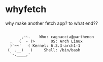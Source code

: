 # whyfetch
why make another fetch app? to what end??

```
  
       ,~~.	   Who: cagnaccia@parthenon
  ,   (  - )>	    OS: Arch Linux
  )`~~'   (	Kernel: 6.3.3-arch1-1
 (  .__)   )	 Shell: /bin/bash
  `-.____,' 

```
